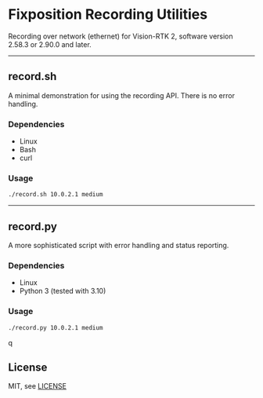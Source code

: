 # Fixposition Recording Utilities

Recording over network (ethernet) for Vision-RTK 2, software version 2.58.3 or 2.90.0 and later.

---
## record.sh

A minimal demonstration for using the recording API. There is no error handling.

### Dependencies

- Linux
- Bash
- curl

### Usage

```sh
./record.sh 10.0.2.1 medium
```

---
## record.py

A more sophisticated script with error handling and status reporting.

### Dependencies

- Linux
- Python 3 (tested with 3.10)

### Usage

```sh
./record.py 10.0.2.1 medium
```
q

## License

MIT, see [LICENSE](LICENSE)

